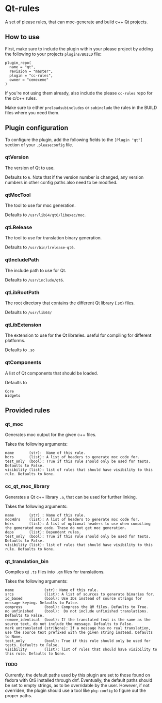 # Qt-rules
A set of please rules, that can moc-generate and build c++ Qt projects.

## How to use

First, make sure to include the plugin within your please project by adding the following to your projects `plugins/BUILD` file:
```
plugin_repo(
  name = "qt",
  revision = "master",
  plugin = "cc-rules",
  owner = "cemeceme"
)
```

If you're not using them already, also include the please `cc-rules` repo for the c/c++ rules.

Make sure to either `preloadsubincludes` or `subinclude` the rules in the BUILD files where you need them.

## Plugin configuration
To configure the plugin, add the following fields to the `[Plugin "qt"]` section of your `.pleaseconfig` file.

### qtVersion
The version of Qt to use.

Defaults to `6`.
Note that if the version number is changed, any version numbers in other config paths also need to be modified.

### qtMocTool
The tool to use for moc generation.

Defaults to `/usr/lib64/qt6/libexec/moc`.

### qtLRelease
The tool to use for translation binary generation.

Defaults to `/usr/bin/lrelease-qt6`.

### qtIncludePath
The include path to use for Qt.

Defaults to `/usr/include/qt6`.

### qtLibRootPath
The root directory that contains the different Qt library (.so) files.

Defaults to `/usr/lib64/`

### qtLibExtension
The extension to use for the Qt libraries. useful for compiling for different platforms.

Defaults to `.so`

### qtComponents
A list of Qt components that should be loaded.

Defaults to
```
Core
Widgets
```

## Provided rules

### qt_moc
Generates moc output for the given c++ files.

Takes the following arguments:
```
name       (str):  Name of this rule.
hdrs       (list): A list of headers to generate moc code for.
test_only  (bool): True if this rule should only be used for tests. Defaults to False.
visibility (list): list of rules that should have visibility to this rule. Defaults to None.
```

### cc_qt_moc_library
Generates a Qt c++ library `.a`, that can be used for further linking.

Takes the following arguments:
```
name       (str) : Name of this rule.
mocHdrs    (list): A list of headers to generate moc code for.
hdrs       (list): A list of optional headers to use when compiling the generated moc code. These do not get moc generation.
deps       (list): Dependent rules.
test_only  (bool): True if this rule should only be used for tests. Defaults to False.
visibility (list): list of rules that should have visibility to this rule. Defaults to None.
```

### qt_translation_bin
Compiles qt `.ts` files into `.qm` files for translations.

Takes the following arguments:
```
name              (str): Name of this rule.
srcs              (list): A list of sources to generate binaries for.
id_based          (bool): Use IDs instead of source strings for message keying. Defaults to False.
compress          (bool): Compress the QM files. Defaults to True.
no_unfinished     (bool):  Do not include unfinished translations. Defaults to False.
remove_identical  (bool): If the translated text is the same as the source text, do not include the message. Defaults to False.
mark_untranslated (str|None): If a message has no real translation, use the source text prefixed with the given string instead. Defaults to None.
test_only         (bool): True if this rule should only be used for tests. Defaults to False.
visibility        (list): list of rules that should have visibility to this rule. Defaults to None.
```

#### TODO
Currently, the default paths used by this plugin are set to those found on fedora with Qt6 installed through dnf. Eventually, the default paths should be set to empty strings, as to be overridable by the user. However, if not overriden, the plugin should use a tool like `pkg-config` to figure out the proper paths.